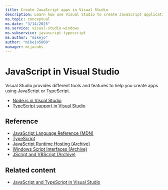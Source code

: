 ```yaml
---
title: Create JavaScript apps in Visual Studio
description: Learn how use Visual Studio to create JavaScript applications.
ms.topic: conceptual
ms.date: "3/14/2025"
ms.service: visual-studio-windows
ms.subservice: javascript-typescript
ms.author: "mikejo"
author: "mikejo5000"
manager: mijacobs
---
```

# JavaScript in Visual Studio

Visual Studio provides different tools and features to help you create apps using JavaScript or TypeScript.

- [Node.js in Visual Studio](/visualstudio/ide/quickstart-nodejs)
- [TypeScript support in Visual Studio](/visualstudio/javascript/javascript-in-visual-studio)

## Reference

- [JavaScript Language Reference (MDN)](https://developer.mozilla.org/en-US/docs/Web/JavaScript/Reference)
- [TypeScript](https://www.typescriptlang.org/docs/)
- [JavaScript Runtime Hosting (Archive)](/archive/microsoft-edge/legacy/developer/)
- [Windows Script Interfaces (Archive)](/previous-versions//t9d4xf28(v=vs.85)?redirectedfrom=MSDN)
- [JScript and VBScript (Archive)](/previous-versions/windows/internet-explorer/ie-developer/scripting-articles/d1et7k7c(v%3dvs.84))

## Related content

- [JavaScript and TypeScript in Visual Studio](/visualstudio/javascript/)
